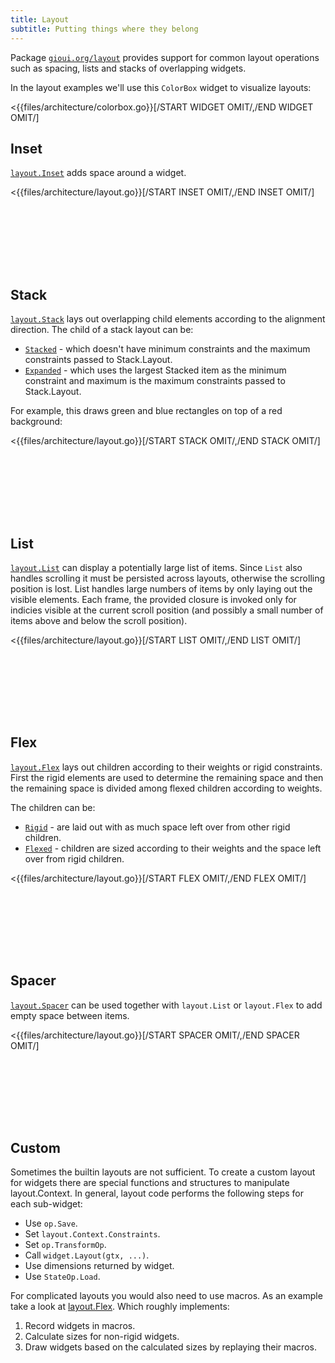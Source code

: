 ```yaml
---
title: Layout
subtitle: Putting things where they belong
---
```


Package [`gioui.org/layout`](https://gioui.org/layout) provides support for common layout operations such as spacing, lists and stacks of overlapping widgets.

In the layout examples we'll use this `ColorBox` widget to visualize layouts:

<{{files/architecture/colorbox.go}}[/START WIDGET OMIT/,/END WIDGET OMIT/]


## Inset

[`layout.Inset`](https://gioui.org/layout#Inset) adds space around a widget.

<{{files/architecture/layout.go}}[/START INSET OMIT/,/END INSET OMIT/]

<pre style="min-height: 100px" data-run="wasm" data-pkg="architecture" data-args="layout-inset" data-size="200x100"></pre>


## Stack

[`layout.Stack`](https://gioui.org/layout#Stack) lays out overlapping child elements according to the alignment direction. The child of a stack layout can be:

* [`Stacked`](https://gioui.org/layout#Stacked) - which doesn't have minimum constraints and the maximum constraints passed to Stack.Layout.
* [`Expanded`](https://gioui.org/layout#Expanded) - which uses the largest Stacked item as the minimum constraint and maximum is the maximum constraints passed to Stack.Layout.

For example, this draws green and blue rectangles on top of a red background:

<{{files/architecture/layout.go}}[/START STACK OMIT/,/END STACK OMIT/]

<pre style="min-height: 100px" data-run="wasm" data-pkg="architecture" data-args="layout-stack" data-size="200x100"></pre>


## List

[`layout.List`](https://gioui.org/layout#List) can display a potentially large list of items. Since `List` also handles scrolling it must be persisted across layouts, otherwise the scrolling position is lost. List handles large numbers of items by only laying out the visible elements. Each frame, the provided closure is invoked only for indicies visible at the current scroll position (and possibly a small number of items above and below the scroll position).

<{{files/architecture/layout.go}}[/START LIST OMIT/,/END LIST OMIT/]

<pre style="min-height: 100px" data-run="wasm" data-pkg="architecture" data-args="layout-list" data-size="200x100"></pre>


## Flex

[`layout.Flex`](https://gioui.org/layout#List) lays out children according to their weights or rigid constraints. First the rigid elements are used to determine the remaining space and then the remaining space is divided among flexed children according to weights.

The children can be:

* [`Rigid`](https://gioui.org/layout#Rigid) - are laid out with as much space left over from other rigid children.
* [`Flexed`](https://gioui.org/layout#Flexed) - children are sized according to their weights and the space left over from rigid children.

<{{files/architecture/layout.go}}[/START FLEX OMIT/,/END FLEX OMIT/]

<pre style="min-height: 100px" data-run="wasm" data-pkg="architecture" data-args="layout-flex" data-size="200x100"></pre>

## Spacer

[`layout.Spacer`](https://gioui.org/layout#Spacer) can be used together with `layout.List` or `layout.Flex` to add empty space between items.

<{{files/architecture/layout.go}}[/START SPACER OMIT/,/END SPACER OMIT/]

<pre style="min-height: 100px" data-run="wasm" data-pkg="architecture" data-args="layout-spacer" data-size="200x100"></pre>

## Custom

Sometimes the builtin layouts are not sufficient. To create a custom layout for widgets there are special functions and structures to manipulate layout.Context. In general, layout code performs the following steps for each sub-widget:

* Use `op.Save`.
* Set `layout.Context.Constraints`.
* Set `op.TransformOp`.
* Call `widget.Layout(gtx, ...)`.
* Use dimensions returned by widget.
* Use `StateOp.Load`.

For complicated layouts you would also need to use macros. As an example take a look at [layout.Flex](https://gioui.org/layout#Flex). Which roughly implements:

1. Record widgets in macros.
2. Calculate sizes for non-rigid widgets.
3. Draw widgets based on the calculated sizes by replaying their macros.
